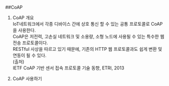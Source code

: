 ##CoAP  

1. CoAP 개요  
IoT네트워크에서 각종 디바이스 간에 상호 통신 할 수 있는 공통 프로토콜로 CoAP을 사용한다.  
CoAP은 저전력, 고손실 네트워크 및 소용량, 소형 노드에 사용될 수 있는 특수한 웹 전송 프로토콜이다.  
RESTful 사상을 따르고 있기 때문에, 기존의 HTTP 웹 프로토콜과도 쉽게 변환 및 연동이 될 수 있다.  
(출처)  
IETF CoAP 기반 센서 접속 프로토콜 기술 동향, ETRI, 2013  

2. CoAP 사용하기  
